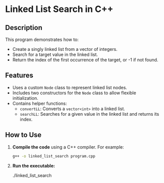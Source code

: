 # Linked List Search in C++

## Description

This program demonstrates how to:

- Create a singly linked list from a vector of integers.
- Search for a target value in the linked list.
- Return the index of the first occurrence of the target, or -1 if not found.

## Features

- Uses a custom `Node` class to represent linked list nodes.
- Includes two constructors for the `Node` class to allow flexible initialization.
- Contains helper functions:
  - `convertLL`: Converts a `vector<int>` into a linked list.
  - `searchLL`: Searches for a given value in the linked list and returns its index.

## How to Use

1. **Compile the code** using a C++ compiler. For example:
   ```bash
   g++ -o linked_list_search program.cpp
   ```
2. **Run the executable:**

   ./linked_list_search